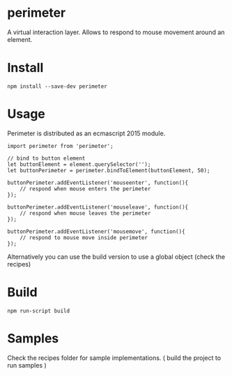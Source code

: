 # perimeter

A virtual interaction layer. Allows to respond to mouse movement around an element.


# Install

    npm install --save-dev perimeter


# Usage

Perimeter is distributed as an ecmascript 2015 module.

    import perimeter from 'perimeter';
    
    // bind to button element
    let buttonElement = element.querySelector('');
    let buttonPerimeter = perimeter.bindToElement(buttonElement, 50);
    
    buttonPerimeter.addEventListener('mouseenter', function(){
        // respond when mouse enters the perimeter
    });
    
    buttonPerimeter.addEventListener('mouseleave', function(){
        // respond when mouse leaves the perimeter
    });
    
    buttonPerimeter.addEventListener('mousemove', function(){
        // respond to mouse move inside perimeter
    });

Alternatively you can use the build version to use a global object (check the recipes)

# Build

    npm run-script build

# Samples

Check the recipes folder for sample implementations. ( build the project to run samples )
